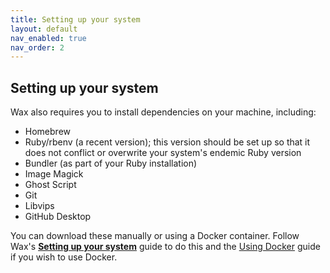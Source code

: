 ```yaml
---
title: Setting up your system
layout: default
nav_enabled: true
nav_order: 2
---
```


## **Setting up your system**

Wax also requires you to install dependencies on your machine, including:

* Homebrew  
* Ruby/rbenv (a recent version); this version should be set up so that it does not conflict or overwrite your system's endemic Ruby version  
* Bundler (as part of your Ruby installation)  
* Image Magick  
* Ghost Script  
* Git  
* Libvips  
* GitHub Desktop

You can download these manually or using a Docker container. Follow Wax's [**Setting up your system**](https://minicomp.github.io/wiki/wax/setting-up-your-system/) guide to do this and the [Using Docker](https://minicomp.github.io/wiki/wax/setting-up-your-system/with-docker/) guide if you wish to use Docker.
